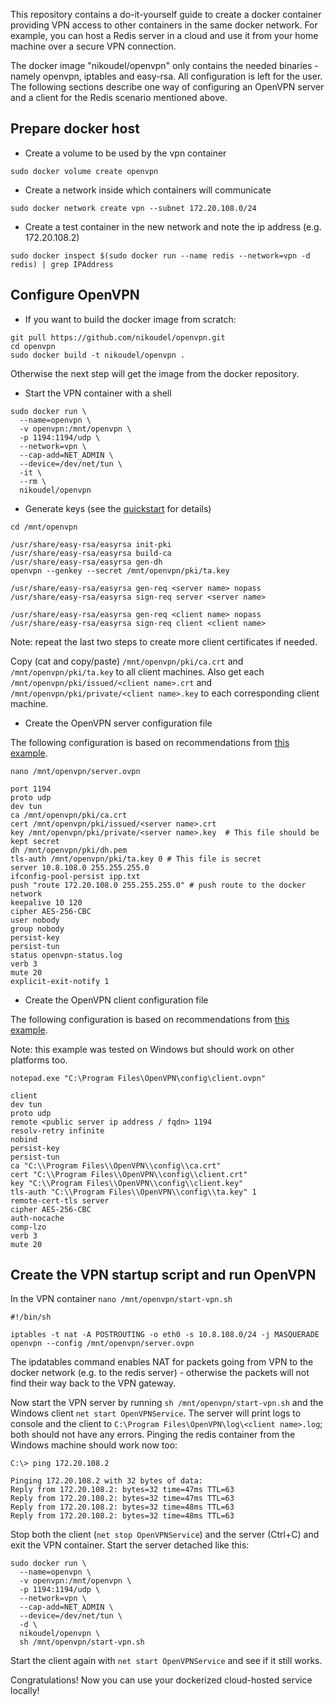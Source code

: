 This repository contains a do-it-yourself guide to create a docker container providing VPN access to other containers in the same docker network. For example, you can host a Redis server in a cloud and use it from your home machine over a secure VPN connection.

The docker image "nikoudel/openvpn" only contains the needed binaries - namely openvpn, iptables and easy-rsa. All configuration is left for the user. The following sections describe one way of configuring an OpenVPN server and a client for the Redis scenario mentioned above.

## Prepare docker host

* Create a volume to be used by the vpn container

`sudo docker volume create openvpn`

* Create a network inside which containers will communicate

`sudo docker network create vpn --subnet 172.20.108.0/24`

* Create a test container in the new network and note the ip address (e.g. 172.20.108.2)

`sudo docker inspect $(sudo docker run --name redis --network=vpn -d redis) | grep IPAddress`

## Configure OpenVPN

* If you want to build the docker image from scratch:

```
git pull https://github.com/nikoudel/openvpn.git
cd openvpn
sudo docker build -t nikoudel/openvpn .
```

Otherwise the next step will get the image from the docker repository.

* Start the VPN container with a shell

```
sudo docker run \
  --name=openvpn \
  -v openvpn:/mnt/openvpn \
  -p 1194:1194/udp \
  --network=vpn \
  --cap-add=NET_ADMIN \
  --device=/dev/net/tun \
  -it \
  --rm \
  nikoudel/openvpn
```

* Generate keys (see the [quickstart](https://github.com/OpenVPN/easy-rsa/blob/master/README.quickstart.md) for details)

```
cd /mnt/openvpn

/usr/share/easy-rsa/easyrsa init-pki
/usr/share/easy-rsa/easyrsa build-ca
/usr/share/easy-rsa/easyrsa gen-dh
openvpn --genkey --secret /mnt/openvpn/pki/ta.key

/usr/share/easy-rsa/easyrsa gen-req <server name> nopass
/usr/share/easy-rsa/easyrsa sign-req server <server name>

/usr/share/easy-rsa/easyrsa gen-req <client name> nopass
/usr/share/easy-rsa/easyrsa sign-req client <client name>
```

Note: repeat the last two steps to create more client certificates if needed.

Copy (cat and copy/paste) `/mnt/openvpn/pki/ca.crt` and `/mnt/openvpn/pki/ta.key` to all client machines. Also get each `/mnt/openvpn/pki/issued/<client name>.crt` and `/mnt/openvpn/pki/private/<client name>.key` to each corresponding client machine.

* Create the OpenVPN server configuration file

The following configuration is based on recommendations from [this example](https://github.com/OpenVPN/openvpn/blob/master/sample/sample-config-files/server.conf).

`nano /mnt/openvpn/server.ovpn`

```
port 1194
proto udp
dev tun
ca /mnt/openvpn/pki/ca.crt
cert /mnt/openvpn/pki/issued/<server name>.crt
key /mnt/openvpn/pki/private/<server name>.key  # This file should be kept secret
dh /mnt/openvpn/pki/dh.pem
tls-auth /mnt/openvpn/pki/ta.key 0 # This file is secret
server 10.8.108.0 255.255.255.0
ifconfig-pool-persist ipp.txt
push "route 172.20.108.0 255.255.255.0" # push route to the docker network
keepalive 10 120
cipher AES-256-CBC
user nobody
group nobody
persist-key
persist-tun
status openvpn-status.log
verb 3
mute 20
explicit-exit-notify 1
```

* Create the OpenVPN client configuration file

The following configuration is based on recommendations from [this example](https://github.com/OpenVPN/openvpn/blob/master/sample/sample-config-files/client.conf).

Note: this example was tested on Windows but should work on other platforms too.

`notepad.exe "C:\Program Files\OpenVPN\config\client.ovpn"`

```
client
dev tun
proto udp
remote <public server ip address / fqdn> 1194
resolv-retry infinite
nobind
persist-key
persist-tun
ca "C:\\Program Files\\OpenVPN\\config\\ca.crt"
cert "C:\\Program Files\\OpenVPN\\config\\client.crt"
key "C:\\Program Files\\OpenVPN\\config\\client.key"
tls-auth "C:\\Program Files\\OpenVPN\\config\\ta.key" 1
remote-cert-tls server
cipher AES-256-CBC
auth-nocache
comp-lzo
verb 3
mute 20
```

## Create the VPN startup script and run OpenVPN

In the VPN container `nano /mnt/openvpn/start-vpn.sh`

```
#!/bin/sh

iptables -t nat -A POSTROUTING -o eth0 -s 10.8.108.0/24 -j MASQUERADE
openvpn --config /mnt/openvpn/server.ovpn
```

The ipdatables command enables NAT for packets going from VPN to the docker network (e.g. to the redis server) - otherwise the packets will not find their way back to the VPN gateway.

Now start the VPN server by running `sh /mnt/openvpn/start-vpn.sh` and the Windows client `net start OpenVPNService`. The server will print logs to console and the client to `C:\Program Files\OpenVPN\log\<client name>.log`; both should not have any errors. Pinging the redis container from the Windows machine should work now too:

```
C:\> ping 172.20.108.2

Pinging 172.20.108.2 with 32 bytes of data:
Reply from 172.20.108.2: bytes=32 time=47ms TTL=63
Reply from 172.20.108.2: bytes=32 time=47ms TTL=63
Reply from 172.20.108.2: bytes=32 time=48ms TTL=63
Reply from 172.20.108.2: bytes=32 time=48ms TTL=63
```

Stop both the client (`net stop OpenVPNService`) and the server (Ctrl+C) and exit the VPN container. Start the server detached like this:

```
sudo docker run \
  --name=openvpn \
  -v openvpn:/mnt/openvpn \
  -p 1194:1194/udp \
  --network=vpn \
  --cap-add=NET_ADMIN \
  --device=/dev/net/tun \
  -d \
  nikoudel/openvpn \
  sh /mnt/openvpn/start-vpn.sh
```

Start the client again with `net start OpenVPNService` and see if it still works.

Congratulations! Now you can use your dockerized cloud-hosted service locally!